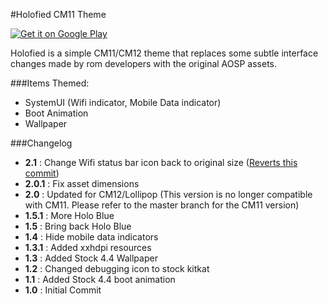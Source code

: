 #Holofied CM11 Theme

[![Get it on Google Play](https://developer.android.com/images/brand/en_generic_rgb_wo_60.png)](https://play.google.com/store/apps/details?id=com.nadeemsultan.holofiedcm11theme)

Holofied is a simple CM11/CM12 theme that replaces some subtle interface changes made by rom developers with the original AOSP assets.

###Items Themed:
* SystemUI (Wifi indicator, Mobile Data indicator)
* Boot Animation
* Wallpaper

###Changelog
* **2.1** : Change Wifi status bar icon back to original size ([Reverts this commit](https://github.com/CyanogenMod/android_frameworks_base/commit/2c109e4d780f60727fd5707a3e511b0628c65028))
* **2.0.1** : Fix asset dimensions
* **2.0** : Updated for CM12/Lollipop (This version is no longer compatible with CM11. Please refer to the master branch for the CM11 version)
* **1.5.1** : More Holo Blue
* **1.5** : Bring back Holo Blue
* **1.4** : Hide mobile data indicators
* **1.3.1** : Added xxhdpi resources
* **1.3** : Added Stock 4.4 Wallpaper
* **1.2** : Changed debugging icon to stock kitkat
* **1.1** : Added Stock 4.4 boot animation
* **1.0** : Initial Commit